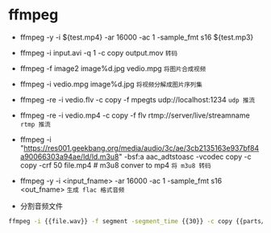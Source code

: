 # ffmpeg

- ffmpeg -y -i ${test.mp4} -ar 16000 -ac 1 -sample_fmt s16 ${test.mp3}
- ffmpeg  -i  input.avi  -q  1  -c  copy output.mov  `转码`
- ffmpeg -f image2 image%d.jpg vedio.mpg  `将图片合成视频`
- ffmpeg -i vedio.mpg image%d.jpg  `将视频分解成图片序列集`
- ffmpeg -re -i vedio.flv -c copy -f mpegts udp://localhost:1234 `udp 推流`
- ffmpeg -re -i vedio.mp4 -c copy -f flv rtmp://server/live/streamname `rtmp 推流`
- ffmpeg -i "https://res001.geekbang.org/media/audio/3c/ae/3cb2135163e937bf84a90066303a94ae/ld/ld.m3u8" -bsf:a aac_adtstoasc -vcodec copy -c copy -crf 50 file.mp4 # m3u8 conver to mp4 `将 m3u8 转码`
- ffmpeg -y -i <input_fname> -ar 16000 -ac 1 -sample_fmt s16 <out_fname> `生成 flac 格式音频`

- 分割音频文件

``` sh
ffmpeg -i {{file.wav}} -f segment -segment_time {{30}} -c copy {{parts/output%09d.wav}}
```
